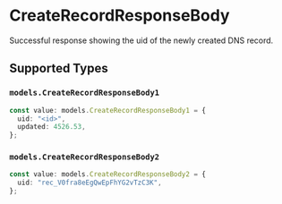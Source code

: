 # CreateRecordResponseBody

Successful response showing the uid of the newly created DNS record.


## Supported Types

### `models.CreateRecordResponseBody1`

```typescript
const value: models.CreateRecordResponseBody1 = {
  uid: "<id>",
  updated: 4526.53,
};
```

### `models.CreateRecordResponseBody2`

```typescript
const value: models.CreateRecordResponseBody2 = {
  uid: "rec_V0fra8eEgQwEpFhYG2vTzC3K",
};
```

